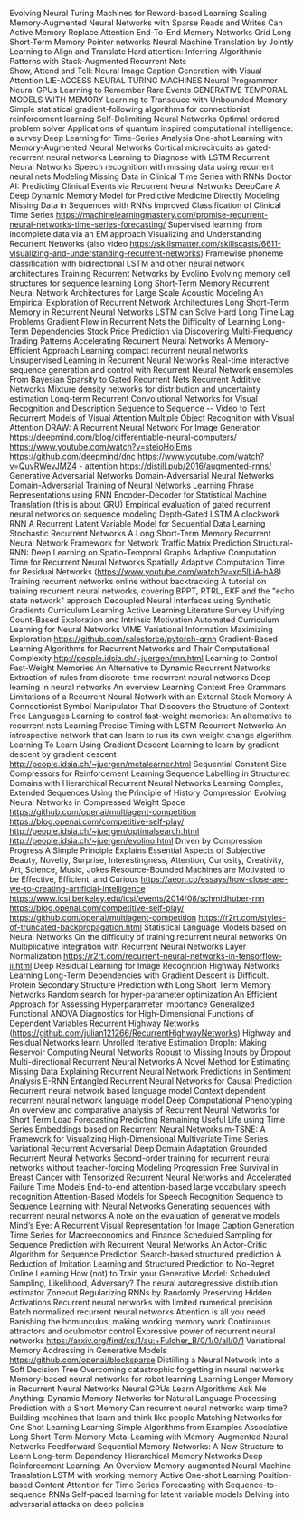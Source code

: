 Evolving Neural Turing Machines for Reward-based Learning
Scaling Memory-Augmented Neural Networks with Sparse Reads and Writes
Can Active Memory Replace Attention
End-To-End Memory Networks
Grid Long Short-Term Memory
Pointer networks
Neural Machine Translation by Jointly Learning to Align and Translate
Hard attention: 
Inferring Algorithmic Patterns with Stack-Augmented Recurrent Nets   
Show, Attend and Tell: Neural Image Caption Generation with Visual Attention
LIE-ACCESS NEURAL TURING MACHINES
Neural Programmer
Neural GPUs
Learning to Remember Rare Events
GENERATIVE TEMPORAL MODELS WITH MEMORY
Learning to Transduce with Unbounded Memory
Simple statistical gradient-following algorithms for connectionist reinforcement learning
Self-Delimiting Neural Networks
Optimal ordered problem solver
Applications of quantum inspired computational intelligence: a survey
Deep Learning for Time-Series Analysis
One-shot Learning with Memory-Augmented Neural Networks
Cortical microcircuits as gated-recurrent neural networks
Learning to Diagnose with LSTM Recurrent Neural Networks
Speech recognition with missing data using recurrent neural nets
Modeling Missing Data in Clinical Time Series with RNNs
Doctor AI: Predicting Clinical Events via Recurrent Neural Networks
DeepCare A Deep Dynamic Memory Model for Predictive Medicine
Directly Modeling Missing Data in Sequences with RNNs Improved Classification of Clinical Time Series
https://machinelearningmastery.com/promise-recurrent-neural-networks-time-series-forecasting/
Supervised learning from incomplete data via an EM approach
Visualizing and Understanding Recurrent Networks (also video https://skillsmatter.com/skillscasts/6611-visualizing-and-understanding-recurrent-networks)
Framewise phoneme classiﬁcation with bidirectional LSTM and other neural network architectures
Training Recurrent Networks by Evolino
Evolving memory cell structures for sequence learning
Long Short-Term Memory Recurrent Neural Network Architectures for Large Scale Acoustic Modeling
An Empirical Exploration of Recurrent Network Architectures 
Long Short-Term Memory in Recurrent Neural Networks
LSTM can Solve Hard Long Time Lag Problems
Gradient Flow in Recurrent Nets the Difficulty of Learning Long-Term Dependencies
Stock Price Prediction via Discovering Multi-Frequency Trading Patterns
Accelerating Recurrent Neural Networks A Memory-Efficient Approach
Learning compact recurrent neural networks
Unsupervised Learning in Recurrent Neural Networks
Real-time interactive sequence generation and control with Recurrent Neural Network ensembles
From Bayesian Sparsity to Gated Recurrent Nets
Recurrent Additive Networks
Mixture density networks for distribution and uncertainty estimation
Long-term Recurrent Convolutional Networks for Visual Recognition and Description
Sequence to Sequence -- Video to Text
Recurrent Models of Visual Attention
Multiple Object Recognition with Visual Attention
DRAW: A Recurrent Neural Network For Image Generation
https://deepmind.com/blog/differentiable-neural-computers/
https://www.youtube.com/watch?v=steioHoiEms
https://github.com/deepmind/dnc
https://www.youtube.com/watch?v=QuvRWevJMZ4 - attention
https://distill.pub/2016/augmented-rnns/
Generative Adversarial Networks
Domain-Adversarial Neural Networks
Domain-Adversarial Training of Neural Networks
Learning Phrase Representations using RNN Encoder–Decoder for Statistical Machine Translation (this is about GRU)
Empirical evaluation of gated recurrent neural networks on sequence modeling
Depth-Gated LSTM
A clockwork RNN
A Recurrent Latent Variable Model for Sequential Data
Learning Stochastic Recurrent Networks
A Long Short-Term Memory Recurrent Neural Network Framework for Network Traffic Matrix Prediction
Structural-RNN: Deep Learning on Spatio-Temporal Graphs
Adaptive Computation Time for Recurrent Neural Networks
Spatially Adaptive Computation Time for Residual Networks (https://www.youtube.com/watch?v=xp5lLiA-hA8)
Training recurrent networks online without backtracking
A tutorial on training recurrent neural networks, covering BPPT, RTRL, EKF and the "echo state network" approach
Decoupled Neural Interfaces using Synthetic Gradients
Curriculum Learning
Active Learning Literature Survey
Unifying Count-Based Exploration and Intrinsic Motivation
Automated Curriculum Learning for Neural Networks
VIME Variational Information Maximizing Exploration
https://github.com/salesforce/pytorch-qrnn
Gradient-Based Learning Algorithms for Recurrent Networks and Their Computational Complexity
http://people.idsia.ch/~juergen/rnn.html
Learning to Control Fast-Weight Memories An Alternative to Dynamic Recurrent Networks
Extraction of rules from discrete-time recurrent neural networks
Deep learning in neural networks An overview
Learning Context Free Grammars Limitations of a Recurrent Neural Network with an External Stack Memory
A Connectionist Symbol Manipulator That Discovers the Structure of Context-Free Languages
Learning to control fast-weight memories: An alternative to recurrent nets
Learning Precise Timing with LSTM Recurrent Networks
An introspective network that can learn to run its own weight change algorithm
Learning To Learn Using Gradient Descent
Learning to learn by gradient descent by gradient descent
http://people.idsia.ch/~juergen/metalearner.html
Sequential Constant Size Compressors for Reinforcement Learning
Sequence Labelling in Structured Domains with Hierarchical Recurrent Neural Networks
Learning Complex, Extended Sequences Using the Principle of History Compression
Evolving Neural Networks in Compressed Weight Space
https://github.com/openai/multiagent-competition
https://blog.openai.com/competitive-self-play/
http://people.idsia.ch/~juergen/optimalsearch.html
http://people.idsia.ch/~juergen/evolino.html
Driven by Compression Progress A Simple Principle Explains Essential Aspects of Subjective Beauty, Novelty, Surprise, Interestingness, Attention, Curiosity, Creativity, Art, Science, Music, Jokes
Resource-Bounded Machines are Motivated to be Effective, Efficient, and Curious
https://aeon.co/essays/how-close-are-we-to-creating-artificial-intelligence
https://www.icsi.berkeley.edu/icsi/events/2014/08/schmidhuber-rnn
https://blog.openai.com/competitive-self-play/
https://github.com/openai/multiagent-competition
https://r2rt.com/styles-of-truncated-backpropagation.html
Statistical Language Models based on Neural Networks
On the difficulty of training recurrent neural networks
On Multiplicative Integration with Recurrent Neural Networks
Layer Normalization
https://r2rt.com/recurrent-neural-networks-in-tensorflow-ii.html
Deep Residual Learning for Image Recognition
Highway Networks
Learning Long-Term Dependencies with Gradient Descent is Difficult.
Protein Secondary Structure Prediction with Long Short Term Memory Networks
Random search for hyper-parameter optimization
An Efficient Approach for Assessing Hyperparameter Importance
Generalized Functional ANOVA Diagnostics for High-Dimensional Functions of Dependent Variables
Recurrent Highway Networks (https://github.com/julian121266/RecurrentHighwayNetworks)
Highway and Residual Networks learn Unrolled Iterative Estimation
DropIn: Making Reservoir Computing Neural Networks Robust to Missing Inputs by Dropout
Multi-directional Recurrent Neural Networks A Novel Method for Estimating Missing Data
Explaining Recurrent Neural Network Predictions in Sentiment Analysis
E-RNN Entangled Recurrent Neural Networks for Causal Prediction
Recurrent neural network based language model
Context dependent recurrent neural network language model
Deep Computational Phenotyping
An overview and comparative analysis of Recurrent Neural Networks for Short Term Load Forecasting
Predicting Remaining Useful Life using Time Series Embeddings based on Recurrent Neural Networks
m-TSNE: A Framework for Visualizing High-Dimensional Multivariate Time Series
Variational Recurrent Adversarial Deep Domain Adaptation
Grounded Recurrent Neural Networks
Second-order training for recurrent neural networks without teacher-forcing
Modeling Progression Free Survival in Breast Cancer with Tensorized Recurrent Neural Networks and Accelerated Failure Time Models
End-to-end attention-based large vocabulary speech recognition
Attention-Based Models for Speech Recognition
Sequence to Sequence Learning with Neural Networks
Generating sequences with recurrent neural networks
A note on the evaluation of generative models
Mind’s Eye: A Recurrent Visual Representation for Image Caption Generation
Time Series for Macroeconomics and Finance
Scheduled Sampling for Sequence Prediction with Recurrent Neural Networks
An Actor-Critic Algorithm for Sequence Prediction
Search-based structured prediction
A Reduction of Imitation Learning and Structured Prediction to No-Regret Online Learning
How (not) to Train your Generative Model: Scheduled Sampling, Likelihood, Adversary?
The neural autoregressive distribution estimator
Zoneout Regularizing RNNs by Randomly Preserving Hidden Activations
Recurrent neural networks with limited numerical precision
Batch normalized recurrent neural networks
Attention is all you need
Banishing the homunculus: making working memory work
Continuous attractors and oculomotor control
Expressive power of recurrent neural networks
https://arxiv.org/find/cs/1/au:+Fulcher_B/0/1/0/all/0/1
Variational Memory Addressing in Generative Models
https://github.com/openai/blocksparse
Distilling a Neural Network Into a Soft Decision Tree
Overcoming catastrophic forgetting in neural networks
Memory-based neural networks for robot learning
Learning Longer Memory in Recurrent Neural Networks
Neural GPUs Learn Algorithms
Ask Me Anything: Dynamic Memory Networks for Natural Language Processing
Prediction with a Short Memory
Can recurrent neural networks warp time?
Building machines that learn and think like people
Matching Networks for One Shot Learning
Learning Simple Algorithms from Examples
Associative Long Short-Term Memory
Meta-Learning with Memory-Augmented Neural Networks
Feedforward Sequential Memory Networks: A New Structure to Learn Long-term Dependency
Hierarchical Memory Networks
Deep Reinforcement Learning: An Overview
Memory-augmented Neural Machine Translation
LSTM with working memory
Active One-shot Learning
Position-based Content Attention for Time Series Forecasting with Sequence-to-sequence RNNs
Self-paced learning for latent variable models
Delving into adversarial attacks on deep policies